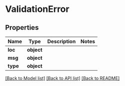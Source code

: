 # ValidationError

## Properties
Name | Type | Description | Notes
------------ | ------------- | ------------- | -------------
**loc** | **object** |  | 
**msg** | **object** |  | 
**type** | **object** |  | 

[[Back to Model list]](../README.md#documentation-for-models) [[Back to API list]](../README.md#documentation-for-api-endpoints) [[Back to README]](../README.md)

